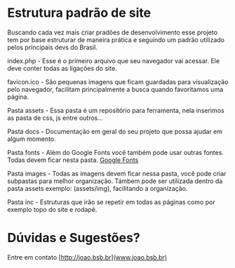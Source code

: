 Estrutura padrão de site
=============
Buscando cada vez mais criar pradões de desenvolvimento esse projeto tem por base estruturar de maneira prática e
seguindo um padrão utilizado pelos principais devs do Brasil.

index.php - Esse é o primeiro arquivo que seu navegador vai acessar. Ele deve conter todas as ligações do site.

favicon.ico - São pequenas imagens que ficam guardadas para visualização pelo navegador, facilitam principalmente a busca quando favoritamos uma página.

Pasta assets - Essa pasta é um repositório para ferramenta, nela inserimos as pasta de css, js entre outros...

Pasta docs - Documentação em geral do seu projeto que possa ajudar em algum momento.

Pasta fonts - Além do Google Fonts você também pode usar outras fontes. Todas devem ficar nesta pasta. <a href="http://fonts.google.com/" target="_blank">Google Fonts</a>

Pasta images - Todas as imagens devem ficar nessa pasta, você pode criar subpastas para melhor organização. Támbem pode ser 
utilizada dentro da pasta assets exemplo: (assets/img), facilitando a organização.

Pasta inc - Estruturas que irão se repetir em todas as páginas como por exemplo topo do site e rodapé.

Dúvidas e Sugestões?
===============
Entre em contato [http://joao.bsb.br](www.joao.bsb.br)
